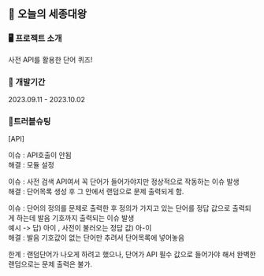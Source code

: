## 🌺 오늘의 세종대왕


### 🖥 프로젝트 소개
사전 API를 활용한 단어 퀴즈! 

### 📆 개발기간
2023.09.11 - 2023.10.02


### 🚨트러블슈팅
[API]

이슈 : API호출이 안됨 </br>
해결 : 모듈 설정 </br>

이슈 : 사전 검색 API여서 꼭 단어가 들어가야지만 정상적으로 작동하는 이슈 발생 </br>
해결 : 단어목록 생성 후 그 안에서 랜덤으로 문제 출력되게 함.  </br>

이슈 : 단어의 정의를 문제로 출력한 후 정의가 가지고 있는 단어를 정답 값으로 출력되게 하는데 발음 기호까지 출력되는 이슈 발생 </br>
      예시 -> 답) 아이 , 사전이 불러오는 정답 값) 아-이 </br>
해결 : 발음 기호값이 없는 단어만 추려서 단어목록에 넣어놓음 </br>


한계 : 랜덤단어가 나오게 하려고 했으나, 단어가 API 필수 값으로 들어가야 해서 완벽한 랜덤으로는 문제 출력은 불가. 
